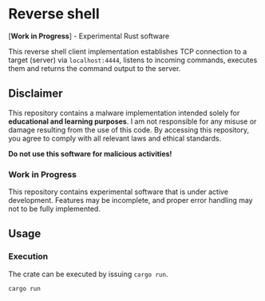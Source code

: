 # Reverse shell

[**Work in Progress**] - Experimental Rust software

This reverse shell client implementation establishes TCP connection to a target
(server) via `localhost:4444`, listens to incoming commands, executes them and
returns the command output to the server.

## Disclaimer

This repository contains a malware implementation intended solely for
**educational and learning purposes**. I am not responsible for any misuse or
damage resulting from the use of this code. By accessing this repository, you
agree to comply with all relevant laws and ethical standards.

**Do not use this software for malicious activities!**

### Work in Progress

This repository contains experimental software that is under active development.
Features may be incomplete, and proper error handling may not to be fully
implemented.

## Usage

### Execution

The crate can be executed by issuing `cargo run`.
```sh
cargo run
```
